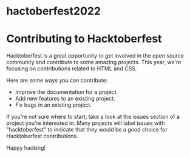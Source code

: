 # hactoberfest2022
# Contributing to Hacktoberfest

Hacktoberfest is a great opportunity to get involved in the open source community and contribute to some amazing projects. This year, we're focusing on contributions related to HTML and CSS.

Here are some ways you can contribute:

- Improve the documentation for a project.
- Add new features to an existing project.
- Fix bugs in an existing project.

If you're not sure where to start, take a look at the issues section of a project you're interested in. Many projects will label issues with "hacktoberfest" to indicate that they would be a good choice for Hacktoberfest contributions.

Happy hacking!
